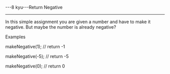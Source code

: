 ---8 kyu---Return Negative

---

In this simple assignment you are given a number and have to make it negative. But maybe the number is already negative?

Examples

makeNegative(1);    // return -1

makeNegative(-5);   // return -5

makeNegative(0);    // return 0
